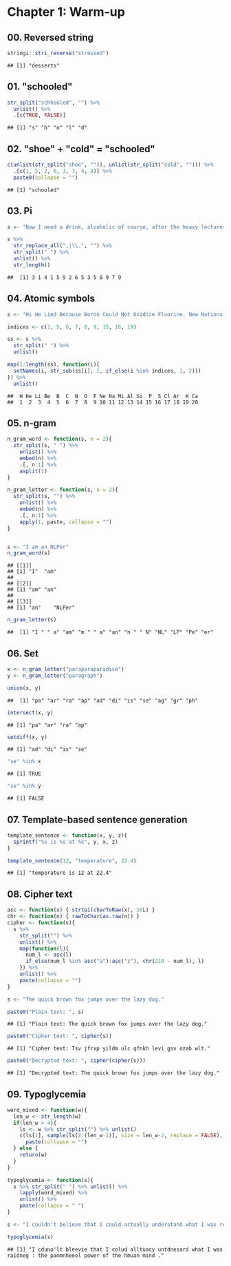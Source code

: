 # Chapter 1: Warm-up



## 00. Reversed string

```r
stringi::stri_reverse("stressed")
```

```
## [1] "desserts"
```
## 01. "schooled"

```r
str_split("schhooled", "") %>%
  unlist() %>%
  .[c(TRUE, FALSE)]
```

```
## [1] "s" "h" "o" "l" "d"
```

## 02. "shoe" + "cold" = "schooled"

```r
c(unlist(str_split("shoe", "")), unlist(str_split("cold", ""))) %>%
  .[c(1, 5, 2, 6, 3, 7, 4, 8)] %>%
  paste0(collapse = "")
```

```
## [1] "schooled"
```

## 03. Pi

```r
s <- "Now I need a drink, alcoholic of course, after the heavy lectures involving quantum mechanics"

s %>%
  str_replace_all(",|\\.", "") %>%
  str_split(" ") %>%
  unlist() %>%
  str_length()
```

```
##  [1] 3 1 4 1 5 9 2 6 5 3 5 8 9 7 9
```

## 04. Atomic symbols

```r
s <- "Hi He Lied Because Boron Could Not Oxidize Fluorine. New Nations Might Also Sign Peace Security Clause. Arthur King Can"

indices <- c(1, 5, 6, 7, 8, 9, 15, 16, 19)

ss <- s %>%
  str_split(" ") %>%
  unlist()

map(1:length(ss), function(i){
  setNames(i, str_sub(ss[i], 1, if_else(i %in% indices, 1, 2)))
}) %>%
  unlist()
```

```
##  H He Li Be  B  C  N  O  F Ne Na Mi Al Si  P  S Cl Ar  K Ca 
##  1  2  3  4  5  6  7  8  9 10 11 12 13 14 15 16 17 18 19 20
```

## 05. n-gram

```r
n_gram_word <- function(s, n = 2){
  str_split(s, " ") %>% 
    unlist() %>%
    embed(n) %>%
    .[, n:1] %>%
    asplit(1)
}

n_gram_letter <- function(s, n = 2){
  str_split(s, "") %>% 
    unlist() %>%
    embed(n) %>%
    .[, n:1] %>%
    apply(1, paste, collapse = "")
}


s <- "I am an NLPer"
n_gram_word(s)
```

```
## [[1]]
## [1] "I"  "am"
## 
## [[2]]
## [1] "am" "an"
## 
## [[3]]
## [1] "an"    "NLPer"
```

```r
n_gram_letter(s)
```

```
##  [1] "I " " a" "am" "m " " a" "an" "n " " N" "NL" "LP" "Pe" "er"
```

## 06. Set

```r
x <- n_gram_letter("paraparaparadise")
y <- n_gram_letter("paragraph")

union(x, y)
```

```
##  [1] "pa" "ar" "ra" "ap" "ad" "di" "is" "se" "ag" "gr" "ph"
```

```r
intersect(x, y)
```

```
## [1] "pa" "ar" "ra" "ap"
```

```r
setdiff(x, y)
```

```
## [1] "ad" "di" "is" "se"
```

```r
"se" %in% x
```

```
## [1] TRUE
```

```r
"se" %in% y
```

```
## [1] FALSE
```

## 07. Template-based sentence generation

```r
template_sentence <- function(x, y, z){
  sprintf("%s is %s at %s", y, x, z)
}

template_sentence(12, "temperature", 22.4)
```

```
## [1] "temperature is 12 at 22.4"
```

## 08. Cipher text

```r
asc <- function(x) { strtoi(charToRaw(x), 16L) }
chr <- function(n) { rawToChar(as.raw(n)) }
cipher <- function(s){
  s %>%
    str_split("") %>%
    unlist() %>%
    map(function(l){
      num_l <- asc(l)
      if_else(num_l %in% asc("a"):asc("z"), chr(219 - num_l), l)
    }) %>%
    unlist() %>%
    paste(collapse = "")
}

s <- "The quick brown fox jumps over the lazy dog."

paste0("Plain text: ", s)
```

```
## [1] "Plain text: The quick brown fox jumps over the lazy dog."
```

```r
paste0("Cipher text: ", cipher(s))
```

```
## [1] "Cipher text: Tsv jfrxp yildm ulc qfnkh levi gsv ozab wlt."
```

```r
paste0("Decrypted text: ", cipher(cipher(s)))
```

```
## [1] "Decrypted text: The quick brown fox jumps over the lazy dog."
```

## 09. Typoglycemia

```r
word_mixed <- function(w){
  len_w <- str_length(w)
  if(len_w > 4){
    ls <- w %>% str_split("") %>% unlist()
    c(ls[1], sample(ls[2:(len_w-1)], size = len_w-2, replace = FALSE), ls[len_w]) %>%
      paste(collapse = "")
  } else {
    return(w)
  }
}

typoglycemia <- function(s){
  s %>% str_split(" ") %>% unlist() %>%
    lapply(word_mixed) %>%
    unlist() %>%
    paste(collapse = " ")
}

s <- "I couldn't believe that I could actually understand what I was reading : the phenomenal power of the human mind ."

typoglycemia(s)
```

```
## [1] "I cduno'lt bleevie that I colud alltuacy untdnesard what I was raidneg : the panmnheeol power of the hmuan mind ."
```
























